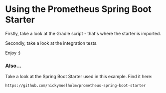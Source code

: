 # Using the Prometheus Spring Boot Starter

Firstly, take a look at the Gradle script - that's where the starter is imported.

Secondly, take a look at the integration tests.

Enjoy :)

### Also...

Take a look at the Spring Boot Starter used in this example. Find it here:

    https://github.com/nickymoelholm/prometheus-spring-boot-starter
